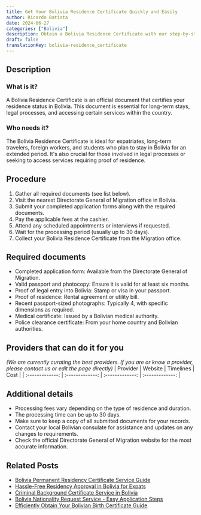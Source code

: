 ```yaml
---
title: Get Your Bolivia Residence Certificate Quickly and Easily
author: Ricardo Batista
date: 2024-06-27
categories: ["Bolivia"]
description: Obtain a Bolivia Residence Certificate with our step-by-step guide. Necessary for long-term stays and legal processes.
draft: false
translationKey: bolivia-residence_certificate
---
```


## Description
### What is it?
A Bolivia Residence Certificate is an official document that certifies your residence status in Bolivia. This document is essential for long-term stays, legal processes, and accessing certain services within the country.

### Who needs it?
The Bolivia Residence Certificate is ideal for expatriates, long-term travelers, foreign workers, and students who plan to stay in Bolivia for an extended period. It's also crucial for those involved in legal processes or seeking to access services requiring proof of residence.

## Procedure

1. Gather all required documents (see list below).
2. Visit the nearest Directorate General of Migration office in Bolivia.
3. Submit your completed application forms along with the required documents.
4. Pay the applicable fees at the cashier.
5. Attend any scheduled appointments or interviews if requested.
6. Wait for the processing period (usually up to 30 days).
7. Collect your Bolivia Residence Certificate from the Migration office.


## Required documents

- Completed application form: Available from the Directorate General of Migration.
- Valid passport and photocopy: Ensure it is valid for at least six months.
- Proof of legal entry into Bolivia: Stamp or visa in your passport.
- Proof of residence: Rental agreement or utility bill.
- Recent passport-sized photographs: Typically 4, with specific dimensions as required.
- Medical certificate: Issued by a Bolivian medical authority.
- Police clearance certificate: From your home country and Bolivian authorities.


## Providers that can do it for you
_(We are currently curating the best providers. If you are or know a provider, please contact us or edit the page directly)_
| Provider        |     Website     |     Timelines    |       Cost      |
| :-------------: | :-------------: |  :-------------: | :-------------: |

## Additional details

- Processing fees vary depending on the type of residence and duration.
- The processing time can be up to 30 days.
- Make sure to keep a copy of all submitted documents for your records.
- Contact your local Bolivian consulate for assistance and updates on any changes to requirements.
- Check the official Directorate General of Migration website for the most accurate information.




## Related Posts

- [Bolivia Permanent Residency Certificate Service Guide](https://tramitit.com/guides/bolivia/permanent_residency_certificate/)
- [Hassle-Free Residency Approval in Bolivia for Expats](https://tramitit.com/guides/bolivia/residency_request/)
- [Criminal Background Certificate Service in Bolivia](https://tramitit.com/guides/bolivia/criminal_background_certificate/)
- [Bolivia Nationality Request Service - Easy Application Steps](https://tramitit.com/guides/bolivia/nationality_request/)
- [Efficiently Obtain Your Bolivian Birth Certificate Guide](https://tramitit.com/guides/bolivia/birth_certificate/)